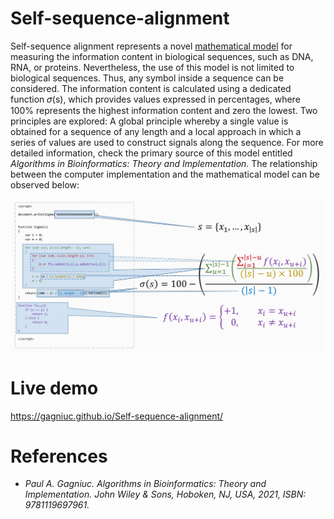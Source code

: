 # Self-sequence-alignment

Self-sequence alignment represents a novel [mathematical model](https://figshare.com/articles/figure/Self-Sequence_Alignment_-_Implementation_vs_model_pdf/19205139) for measuring the information content in biological sequences, such as DNA, RNA, or proteins. Nevertheless, the use of this model is not limited to biological sequences. Thus, any symbol inside a sequence can be considered. The information content is calculated using a dedicated function 𝜎(s), which provides values expressed in percentages, where 100% represents the highest information content and zero the lowest. Two principles are explored: A global principle whereby a single value is obtained for a sequence of any length and a local approach in which a series of values are used to construct signals along the sequence. For more detailed information, check the primary source of this model entitled <i>Algorithms in Bioinformatics: Theory and Implementation</i>. The relationship between the computer implementation and the mathematical model can be observed below: 

<kbd><img src="https://github.com/Gagniuc/Self-sequence-alignment/blob/main/self-sequence-alignment.png?raw=true" /></kbd>

# Live demo
https://gagniuc.github.io/Self-sequence-alignment/

# References

- <i>Paul A. Gagniuc. Algorithms in Bioinformatics: Theory and Implementation. John Wiley & Sons, Hoboken, NJ, USA, 2021, ISBN: 9781119697961.</i>
